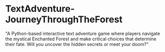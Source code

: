 # TextAdventure-JourneyThroughTheForest
"A Python-based interactive text adventure game where players navigate the mystical Enchanted Forest and make critical choices that determine their fate. Will you uncover the hidden secrets or meet your doom?"

